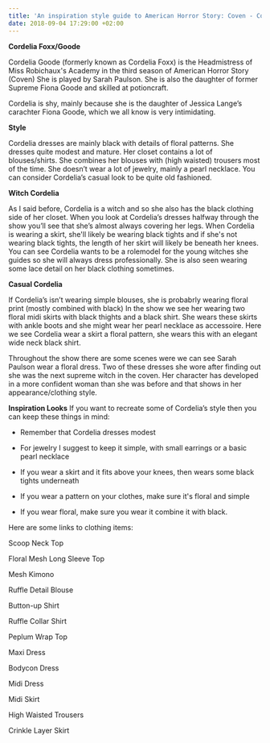```yaml
---
title: 'An inspiration style guide to American Horror Story: Coven - Cordelia'
date: 2018-09-04 17:29:00 +02:00
---
```


**Cordelia Foxx/Goode**

Cordelia Goode (formerly known as Cordelia Foxx) is the Headmistress of Miss Robichaux's Academy in the third season of American Horror Story (Coven) She is played by Sarah Paulson. She is also the daughter of former Supreme Fiona Goode and skilled at potioncraft.

Cordelia is shy, mainly because she is the daughter of Jessica Lange’s carachter Fiona Goode, which we all know is very intimidating.

**Style**

Cordelia dresses are mainly black with details of floral patterns. She dresses quite modest and mature. Her closet contains a lot of blouses/shirts. She combines her blouses with (high waisted) trousers most of the time. She doesn’t wear a lot of jewelry, mainly a pearl necklace. You can consider Cordelia’s casual look to be quite old fashioned.

**Witch Cordelia**

As I said before, Cordelia is a witch and so she also has the black clothing side of her closet. When you look at Cordelia’s dresses halfway through the show you’ll see that she’s almost always covering her legs. When Cordelia is wearing a skirt, she'll likely be wearing black tights and if she's not wearing black tights, the length of her skirt will likely be beneath her knees. You can see Cordelia wants to be a rolemodel for the young witches she guides so she will always dress professionally. She is also seen wearing some lace detail on her black clothing sometimes. 

**Casual Cordelia**

If Cordelia’s isn’t wearing simple blouses, she is probabrly wearing floral print (mostly combined with black) In the show we see her wearing two floral midi skirts with black thights and a black shirt. She wears these skirts with ankle boots and she might wear her pearl necklace as accessoire. Here we see Cordelia wear a skirt a floral pattern, she wears this with an elegant wide neck black shirt.

Throughout the show there are some scenes were we can see Sarah Paulson wear a floral dress. Two of these dresses she wore after finding out she was the next supreme witch in the coven. Her character has developed in a more confident woman than she was before and that shows in her appearance/clothing style.

**Inspiration Looks**
If you want to recreate some of Cordelia’s style then you can keep these things in mind:

* Remember that Cordelia dresses modest

* For jewelry I suggest to keep it simple, with small earrings or a basic pearl necklace

* If you wear a skirt and it fits above your knees, then wears some black tights underneath

* If you wear a pattern on your clothes, make sure it's floral and simple

* If you wear floral, make sure you wear it combine it with black.

Here are some links to clothing items:

Scoop Neck Top

Floral Mesh Long Sleeve Top

Mesh Kimono

Ruffle Detail Blouse

Button-up Shirt

Ruffle Collar Shirt

Peplum Wrap Top

Maxi Dress

Bodycon Dress

Midi Dress

Midi Skirt

High Waisted Trousers

Crinkle Layer Skirt